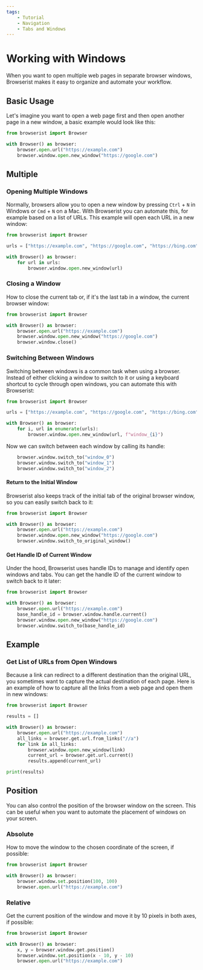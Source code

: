 ```yaml
---
tags:
    - Tutorial
    - Navigation
    - Tabs and Windows
---
```


# Working with Windows
When you want to open multiple web pages in separate browser windows, Browserist makes it easy to organize and automate your workflow.

## Basic Usage
Let's imagine you want to open a web page first and then open another page in a new window, a basic example would look like this:

```python linenums="1"
from browserist import Browser

with Browser() as browser:
    browser.open.url("https://example.com")
    browser.window.open.new_window("https://google.com")
```

## Multiple
### Opening Multiple Windows
Normally, browsers allow you to open a new window by pressing `Ctrl` + `N` in Windows or `Cmd` + `N` on a Mac. With Browserist you can automate this, for example based on a list of URLs. This example will open each URL in a new window:

```python linenums="1"
from browserist import Browser

urls = ["https://example.com", "https://google.com", "https://bing.com"]

with Browser() as browser:
    for url in urls:
        browser.window.open.new_window(url)
```

### Closing a Window
How to close the current tab or, if it's the last tab in a window, the current browser window:

```python linenums="1"
from browserist import Browser

with Browser() as browser:
    browser.open.url("https://example.com")
    browser.window.open.new_window("https://google.com")
    browser.window.close()
```

### Switching Between Windows
Switching between windows is a common task when using a browser. Instead of either clicking a window to switch to it or using a keyboard shortcut to cycle through open windows, you can automate this with Browserist:

```python linenums="1"
from browserist import Browser

urls = ["https://example.com", "https://google.com", "https://bing.com"]

with Browser() as browser:
    for i, url in enumerate(urls):
        browser.window.open.new_window(url, f"window_{i}")
```

Now we can switch between each window by calling its handle:

```python linenums="8"
    browser.window.switch_to("window_0")
    browser.window.switch_to("window_1")
    browser.window.switch_to("window_2")
```

#### Return to the Initial Window
Browserist also keeps track of the initial tab of the original browser window, so you can easily switch back to it:

```python linenums="1"
from browserist import Browser

with Browser() as browser:
    browser.open.url("https://example.com")
    browser.window.open.new_window("https://google.com")
    browser.window.switch_to_original_window()
```

#### Get Handle ID of Current Window
Under the hood, Browserist uses handle IDs to manage and identify open windows and tabs. You can get the handle ID of the current window to switch back to it later:

```python linenums="1"
from browserist import Browser

with Browser() as browser:
    browser.open.url("https://example.com")
    base_handle_id = browser.window.handle.current()
    browser.window.open.new_window("https://google.com")
    browser.window.switch_to(base_handle_id)
```

## Example
### Get List of URLs from Open Windows
Because a link can redirect to a different destination than the original URL, you sometimes want to capture the actual destination of each page. Here is an example of how to capture all the links from a web page and open them in new windows:

```python linenums="1"
from browserist import Browser

results = []

with Browser() as browser:
    browser.open.url("https://example.com")
    all_links = browser.get.url.from_links("//a")
    for link in all_links:
        browser.window.open.new_window(link)
        current_url = browser.get.url.current()
        results.append(current_url)

print(results)
```

## Position
You can also control the position of the browser window on the screen. This can be useful when you want to automate the placement of windows on your screen.

### Absolute
How to move the window to the chosen coordinate of the screen, if possible:

```python linenums="1"
from browserist import Browser

with Browser() as browser:
    browser.window.set.position(100, 100)
    browser.open.url("https://example.com")
```

### Relative
Get the current position of the window and move it by 10 pixels in both axes, if possible:

```python linenums="1"
from browserist import Browser

with Browser() as browser:
    x, y = browser.window.get.position()
    browser.window.set.position(x - 10, y - 10)
    browser.open.url("https://example.com")
```
